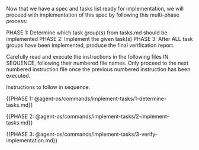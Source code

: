 Now that we have a spec and tasks list ready for implementation, we will proceed with implementation of this spec by following this multi-phase process:

PHASE 1: Determine which task group(s) from tasks.md should be implemented
PHASE 2: Implement the given task(s)
PHASE 3: After ALL task groups have been implemented, produce the final verification report.

Carefully read and execute the instructions in the following files IN SEQUENCE, following their numbered file names.  Only proceed to the next numbered instruction file once the previous numbered instruction has been executed.

Instructions to follow in sequence:

{{PHASE 1: @agent-os/commands/implement-tasks/1-determine-tasks.md}}

{{PHASE 2: @agent-os/commands/implement-tasks/2-implement-tasks.md}}

{{PHASE 3: @agent-os/commands/implement-tasks/3-verify-implementation.md}}
